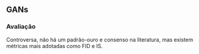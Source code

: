 
## GANs

### Avaliação

Controversa, não há um padrão-ouro e consenso na literatura, mas existem métricas mais adotadas como FID e IS.